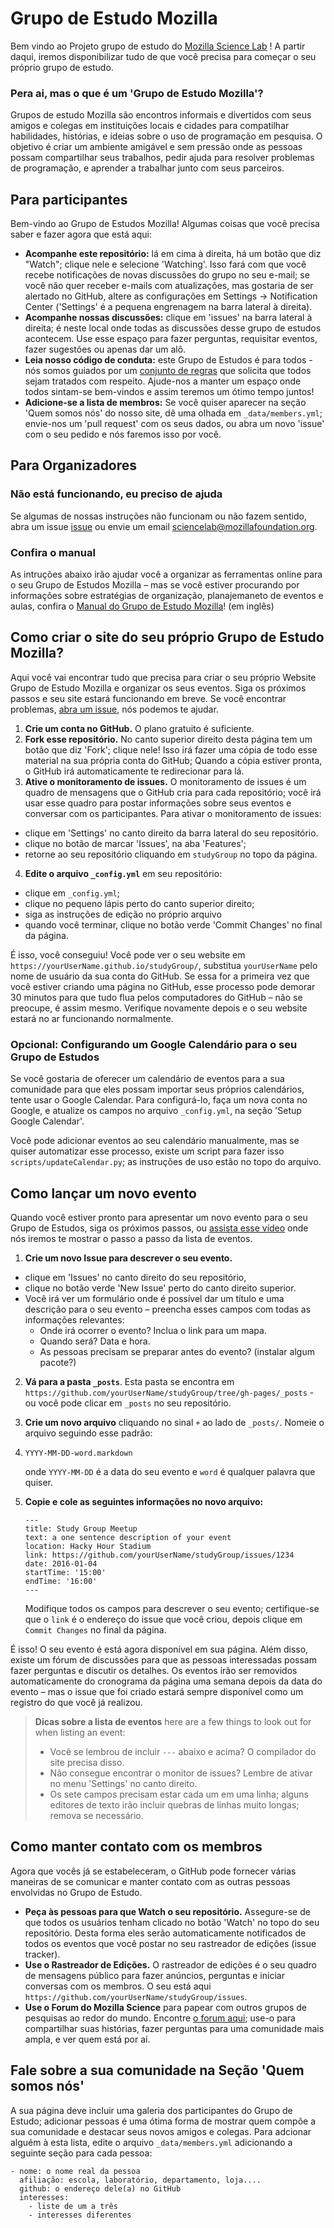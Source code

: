 Grupo de Estudo Mozilla
============

Bem vindo ao Projeto grupo de estudo do [Mozilla Science Lab](https://www.mozillascience.org/) ! A partir daqui, iremos disponibilizar tudo de que você precisa para começar o seu próprio grupo de estudo.

### Pera ai, mas o que é um 'Grupo de Estudo Mozilla'?

Grupos de estudo Mozilla são encontros informais e divertidos com seus amigos e colegas em instituições locais e cidades para compatilhar habilidades, histórias, e ideias sobre o uso de programação em pesquisa. O objetivo é criar um ambiente
amigável e sem pressão onde as pessoas possam compartilhar seus trabalhos, pedir ajuda para resolver problemas de programação, e aprender a trabalhar junto com seus parceiros.

## Para participantes

Bem-vindo ao Grupo de Estudos Mozilla! Algumas coisas que você precisa saber e fazer agora que está aqui:

 - **Acompanhe este repositório:** lá em cima à direita, há um botão que diz "Watch"; clique nele e selecione 'Watching'. Isso fará com que você recebe notificações de novas discussões do grupo no seu e-mail; se você não quer receber e-mails com atualizações, mas gostaria de ser alertado no GitHub, altere as configurações em Settings -> Notification Center ('Settings' é a pequena engrenagem na barra lateral à direita). 
 - **Acompanhe nossas discussões:** clique em 'issues' na barra lateral à direita; é neste local onde todas as discussões desse grupo de estudos acontecem. Use esse espaço para fazer perguntas, requisitar eventos, fazer sugestões ou apenas dar um alô.
 - **Leia nosso código de conduta:** este Grupo de Estudos é para todos - nós somos guiados por um [conjunto de regras](https://www.mozillascience.org/code-of-conduct/) que solicita que todos sejam tratados com respeito. Ajude-nos a manter um espaço onde todos sintam-se bem-vindos e assim teremos um ótimo tempo juntos!
 - **Adicione-se a lista de membros:** Se você quiser aparecer na seção 'Quem somos nós' do nosso site, dê uma olhada em `_data/members.yml`; envie-nos um 'pull request' com os seus dados, ou abra um novo 'issue' com o seu pedido e nós faremos isso por você.

## Para Organizadores

### Não está funcionando, eu preciso de ajuda

Se algumas de nossas instruções não funcionam ou não fazem sentido, abra um issue  [issue](https://github.com/mozillascience/studyGroup/issues) ou envie um email sciencelab@mozillafoundation.org.

### Confira o manual

As intruções abaixo irão ajudar você a organizar as ferramentas online para o seu Grupo de Estudos Mozilla – mas se você estiver procurando por informações sobre estratégias de organização, planajemaneto de eventos e aulas, confira o [Manual do Grupo de Estudo Mozilla](https://mozillascience.github.io/studyGroupHandbook/)! (em inglês)

## Como criar o site do seu próprio Grupo de Estudo Mozilla?

Aqui você vai encontrar tudo que precisa para criar o seu próprio Website Grupo de Estudo Mozilla e organizar os seus eventos. Siga os próximos passos e seu site estará funcionando em breve. Se você encontrar problemas, [abra um issue](https://github.com/mozillascience/studyGroup/issues), nós podemos te ajudar.

 1. **Crie um conta no GitHub.** O plano gratuito é suficiente.
 2. **Fork esse repositório.** No canto superior direito desta página tem um botão que diz 'Fork'; clique nele! Isso irá fazer uma cópia de todo esse material na sua própria conta do GitHub; Quando a cópia estiver pronta, o GitHub irá automaticamente te redirecionar para lá. 
 3. **Ative o monitoramento de issues.** O monitoramento de issues é um quadro de mensagens que o GitHub cria para cada repositório; você irá usar esse quadro para postar informações sobre seus eventos e conversar com os participantes. Para ativar o monitoramento de issues: 
   - clique em 'Settings' no canto direito da barra lateral do seu repositório. 
   - clique no botão de marcar 'Issues', na aba 'Features'; 
   - retorne ao seu repositório cliquando em `studyGroup` no topo da página. 
 4. **Edite o arquivo `_config.yml`** em seu repositório:
   - clique em `_config.yml`;
   - clique no pequeno lápis perto do canto superior direito;
   - siga as instruções de edição no próprio arquivo 
   - quando você terminar, clique no botão verde 'Commit Changes' no final da página.

É isso, você conseguiu! Você pode ver o seu website em 
`https://yourUserName.github.io/studyGroup/`, substitua `yourUserName` pelo nome de usuário da sua conta do GitHub. Se essa for a primeira vez que você estiver criando uma página no GitHub, esse processo pode demorar 30 minutos para que tudo flua pelos computadores do GitHub – não se preocupe, é assim mesmo. Verifique novamente depois e o seu website estará no ar funcionando normalmente. 

### Opcional: Configurando um Google Calendário para o seu Grupo de Estudos

Se você gostaria de oferecer um calendário de eventos para a sua comunidade para que eles possam importar seus próprios calendários, tente usar o Google Calendar. Para configurá-lo, faça um nova conta no Google, e atualize os campos no arquivo `_config.yml`, na seção 'Setup Google Calendar'.

Você pode adicionar eventos ao seu calendário manualmente, mas se quiser automatizar esse processo, existe um script para fazer isso `scripts/updateCalendar.py`; as instruções de uso estão no topo do arquivo. 

## Como lançar um novo evento

Quando você estiver pronto para apresentar um novo evento para o seu Grupo de Estudos, siga os próximos passos, ou [assista esse vídeo](https://youtu.be/abglQgEIccw) onde nós iremos te mostrar o passo a passo da lista de eventos.

 1. **Crie um novo Issue para descrever o seu evento.** 
   - clique em 'Issues' no canto direito do seu repositório, 
   - clique no botão verde 'New Issue' perto do canto direito superior. 
   - Você irá ver um formulário onde é possível dar um título e uma descrição para o seu evento – preencha esses campos com todas as informações relevantes:
     - Onde irá ocorrer o evento? Inclua o link para um mapa.
     - Quando será? Data e hora.
     - As pessoas precisam se preparar antes do evento? (instalar algum pacote?)
 2. **Vá para a pasta `_posts`**. Esta pasta se encontra em `https://github.com/yourUserName/studyGroup/tree/gh-pages/_posts` - ou você pode clicar em `_posts` no seu repositório.
 3. **Crie um novo arquivo** cliquando no sinal `+` ao lado de `_posts/`. Nomeie o arquivo seguindo esse padrão:
 4. 
    ```
    YYYY-MM-DD-word.markdown
    ```

    onde `YYYY-MM-DD` é a data do seu evento e `word` é qualquer palavra que quiser.
 4. **Copie e cole as seguintes informações no novo arquivo:**
 
    ```
    ---
    title: Study Group Meetup
    text: a one sentence description of your event
    location: Hacky Hour Stadium
    link: https://github.com/yourUserName/studyGroup/issues/1234
    date: 2016-01-04
    startTime: '15:00'
    endTime: '16:00'
    ---
    ```

    Modifique todos os campos para descrever o seu evento; certifique-se que o `link` é o endereço do issue que você criou, depois clique em `Commit Changes` no final da página.

É isso! O seu evento é está agora disponível em sua página. Além disso, existe um fórum de discussões para que as pessoas interessadas possam fazer perguntas e discutir os detalhes. Os eventos irão ser removidos automaticamente do cronograma da página uma semana depois da data do evento – mas o issue que foi criado estará sempre disponível como um registro do que você já realizou. 

> **Dicas sobre a lista de eventos** here are a few things to look out for when listing an event:
>  - Você se lembrou de incluir `---` abaixo e acima? O compilador do site precisa disso.
>  - Não consegue encontrar o monitor de issues? Lembre de ativar no menu 'Settings' no canto direito.
>  - Os sete campos precisam estar cada um em uma linha; alguns editores de texto irão incluir quebras de linhas muito longas; remova se necessário.

## Como manter contato com os membros

Agora que vocês já se estabeleceram, o GitHub pode fornecer várias maneiras de se comunicar e manter contato com as outras pessoas envolvidas no Grupo de Estudo.

  - **Peça às pessoas para que Watch o seu repositório.** Assegure-se de que todos os usuários tenham clicado no botão 'Watch' no topo do seu repositório. Desta forma eles serão automaticamente notificados de todos os eventos que você postar no seu rastreador de edições (issue tracker). 
  - **Use o Rastreador de Edições.** O rastreador de edições é o seu quadro de mensagens público para fazer anúncios,  perguntas e iniciar conversas com os membros. O seu está aqui `https://github.com/yourUserName/studyGroup/issues`.
  - **Use o Forum do Mozilla Science** para papear com outros grupos de pesquisas ao redor do mundo. Encontre [o forum aqui](https://forum.mozillascience.org/category/events/study-groups); use-o para compartilhar suas histórias, fazer perguntas para uma comunidade mais ampla, e ver quem está por aí.

## Fale sobre a sua comunidade na Seção 'Quem somos nós'

A sua página deve incluir uma galeria dos participantes do Grupo de Estudo; adicionar pessoas é uma ótima forma de mostrar quem compõe a sua comunidade e destacar seus novos amigos e colegas. Para adcionar alguém à esta lista, edite o arquivo `_data/members.yml` adicionando a seguinte seção para cada pessoa:

```
- nome: o nome real da pessoa
  afiliação: escola, laboratório, departamento, loja....
  github: o endereço dele(a) no GitHub
  interesses:
    - liste de um a três
    - interesses diferentes
```
